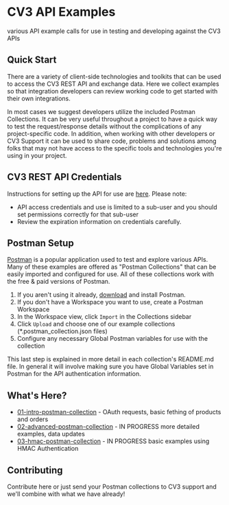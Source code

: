 # CV3 API Examples

various API example calls for use in testing and developing against the CV3 APIs

## Quick Start

There are a variety of client-side technologies and toolkits that can be used to
access the CV3 REST API and exchange data. Here we collect examples so that
integration developers can review working code to get started with their own
integrations.

In most cases we suggest developers utilize the included Postman Collections. It
can be very useful throughout a project to have a quick way to test the
request/response details without the complications of any project-specific code.
In addition, when working with other developers or CV3 Support it can be used to
share code, problems and solutions among folks that may not have access to the
specific tools and technologies you're using in your project.

## CV3 REST API Credentials

Instructions for setting up the API for use are
[here](https://docs.google.com/document/d/1LG8mM1v5gmoIHL66H5szUVyeZz2chUlT6pGUv7y9-uU/edit).
Please note:

- API access credentials and use is limited to a sub-user and you should set permissions correctly for that sub-user
- Review the expiration information on credentials carefully.

## Postman Setup

[Postman](https://www.postman.com) is a popular application used to test and explore various APIs. Many of these
examples are offered as "Postman Collections" that can be easily imported and configured
for use. All of these collections work with the free & paid versions of Postman.

1. If you aren't using it already, [download](https://www.postman.com/downloads/) and install Postman.
2. If you don't have a Workspace you want to use, create a Postman Workspace
3. In the Workspace view, click `Import` in the Collections sidebar
4. Click `Upload` and choose one of our example collections (\*.postman_collection.json files)
5. Configure any necessary Global Postman variables for use with the collection

This last step is explained in more detail in each collection's README.md file. In general it will
involve making sure you have Global Variables set in Postman for the API authentication information.

## What's Here?

- [01-intro-postman-collection](./01-intro-postman-collection) - OAuth requests, basic fething of products and orders
- [02-advanced-postman-collection](02-advanced-postman-collection) - IN PROGRESS more detailed examples, data updates
- [03-hmac-postman-collection](03-hmac-postman-collection) - IN PROGRESS basic examples using HMAC Authentication

## Contributing

Contribute here or just send your Postman collections to CV3 support and we'll combine with what we have already!
